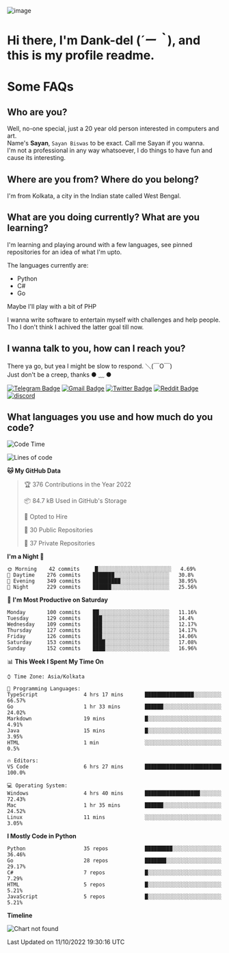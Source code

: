![image](https://user-images.githubusercontent.com/63096193/125182844-29f20800-e22f-11eb-8dc9-b0f2d29647bb.png)

# **Hi there, I'm Dank-del (*´ー｀*), and this is my profile readme.**
<!--  [![Profile views](https://gpvc.arturio.dev/dank-del)](https://github.com/dank-del) -->
# Some FAQs

## **Who are you?**

Well, no-one special, just a 20 year old person interested in computers and art. \
Name's **Sayan**, `Sayan Biswas` to be exact. Call me Sayan if you wanna. \
I'm not a professional in any way whatsoever, I do things to have fun and cause its interesting.

## **Where are you from? Where do you belong?**

I'm from Kolkata, a city in the Indian state called West Bengal.

## **What are you doing currently? What are you learning?**

I'm learning and playing around with a few languages, see pinned repositories for an idea of what I'm upto.

The languages currently are:

- Python
- C#
- Go

Maybe I'll play with a bit of PHP

I wanna write software to entertain myself with challenges and help people. \
Tho I don't think I achived the latter goal till now.

<!--## **Eww, I see a weeb profile.**

Can't help it, it's the best way to hide my face on this account
> Why do people hate weebs .-.

## **Cool, what more interests you?**

My interests are quite, weird. They're scattered all over the place. \
I've been fascinated by music and have studied it since the age of 6, I've performed on stage and on air but yeah now I've been away from that. I specialize in key instruments. \
Another thing that interests me is Media Production, aka, working with audio, video and broadcasting media.

> I just like art in general. also feeds the reason of me being obsessed with Japanese drawings (⋟ ﹏ ⋞)-->

## **I wanna talk to you, how can I reach you?**

There ya go, but yea I might be slow to respond. ＼(￣O￣) \
Just don't be a creep, thanks ● ﹏ ●

[![Telegram Badge](https://img.shields.io/badge/-dank_as_fuck-1ca0f1?style=flat-square&logo=telegram&logoColor=white&link=https://t.me/dank_as_fuck)](https://t.me/dank_as_fuck)
[![Gmail Badge](https://img.shields.io/badge/-sayan@asia.com-c14438?style=flat-square&logo=Gmail&logoColor=white&link=mailto:sayan@asia.com)](mailto:sayan@asia.com)
[![Twitter Badge](https://img.shields.io/twitter/follow/TheDankDel?style=social)](https://twitter.com/TheDankDel)
[![Reddit Badge](https://img.shields.io/reddit/user-karma/combined/dank_as_fuck_?style=social)](https://www.reddit.com/user/dank_as_fuck_/)
[![discord](https://discord-md-badge.vercel.app/api/shield/506536929152466945?style=social)](https://discordapp.com/users/506536929152466945)

## **What languages you use and how much do you code?**

<!--START_SECTION:waka-->
![Code Time](http://img.shields.io/badge/Code%20Time-810%20hrs%2010%20mins-blue)

![Lines of code](https://img.shields.io/badge/From%20Hello%20World%20I%27ve%20Written-1%20Million%20lines%20of%20code-blue)

**🐱 My GitHub Data** 

> 🏆 376 Contributions in the Year 2022
 > 
> 📦 84.7 kB Used in GitHub's Storage 
 > 
> 💼 Opted to Hire
 > 
> 📜 30 Public Repositories 
 > 
> 🔑 37 Private Repositories  
 > 
**I'm a Night 🦉** 

```text
🌞 Morning    42 commits     █░░░░░░░░░░░░░░░░░░░░░░░░   4.69% 
🌆 Daytime    276 commits    ███████░░░░░░░░░░░░░░░░░░   30.8% 
🌃 Evening    349 commits    █████████░░░░░░░░░░░░░░░░   38.95% 
🌙 Night      229 commits    ██████░░░░░░░░░░░░░░░░░░░   25.56%

```
📅 **I'm Most Productive on Saturday** 

```text
Monday       100 commits    ██░░░░░░░░░░░░░░░░░░░░░░░   11.16% 
Tuesday      129 commits    ███░░░░░░░░░░░░░░░░░░░░░░   14.4% 
Wednesday    109 commits    ███░░░░░░░░░░░░░░░░░░░░░░   12.17% 
Thursday     127 commits    ███░░░░░░░░░░░░░░░░░░░░░░   14.17% 
Friday       126 commits    ███░░░░░░░░░░░░░░░░░░░░░░   14.06% 
Saturday     153 commits    ████░░░░░░░░░░░░░░░░░░░░░   17.08% 
Sunday       152 commits    ████░░░░░░░░░░░░░░░░░░░░░   16.96%

```


📊 **This Week I Spent My Time On** 

```text
⌚︎ Time Zone: Asia/Kolkata

💬 Programming Languages: 
TypeScript               4 hrs 17 mins       ████████████████░░░░░░░░░   66.57% 
Go                       1 hr 33 mins        ██████░░░░░░░░░░░░░░░░░░░   24.02% 
Markdown                 19 mins             █░░░░░░░░░░░░░░░░░░░░░░░░   4.91% 
Java                     15 mins             █░░░░░░░░░░░░░░░░░░░░░░░░   3.95% 
HTML                     1 min               ░░░░░░░░░░░░░░░░░░░░░░░░░   0.5%

🔥 Editors: 
VS Code                  6 hrs 27 mins       █████████████████████████   100.0%

💻 Operating System: 
Windows                  4 hrs 40 mins       ██████████████████░░░░░░░   72.43% 
Mac                      1 hr 35 mins        ██████░░░░░░░░░░░░░░░░░░░   24.52% 
Linux                    11 mins             ░░░░░░░░░░░░░░░░░░░░░░░░░   3.05%

```

**I Mostly Code in Python** 

```text
Python                   35 repos            █████████░░░░░░░░░░░░░░░░   36.46% 
Go                       28 repos            ███████░░░░░░░░░░░░░░░░░░   29.17% 
C#                       7 repos             █░░░░░░░░░░░░░░░░░░░░░░░░   7.29% 
HTML                     5 repos             █░░░░░░░░░░░░░░░░░░░░░░░░   5.21% 
JavaScript               5 repos             █░░░░░░░░░░░░░░░░░░░░░░░░   5.21%

```


**Timeline**

![Chart not found](https://raw.githubusercontent.com/Dank-del/Dank-del/main/charts/bar_graph.png) 


 Last Updated on 11/10/2022 19:30:16 UTC
<!--END_SECTION:waka-->

<!--## **Can I stalk your spotify?**

Um sure.

![OwO Spotify](https://spotify-recently-played-readme.vercel.app/api?user=31fdrsslnr7nvq4ytqwtw7c4rxfm&count=5)-->
